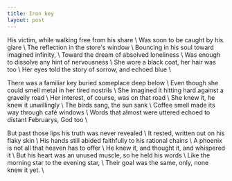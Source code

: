 ```yaml
---
title: Iron key
layout: post
---
```


His victim, while walking free from his share \\
Was soon to be caught by his glare \\
The reflection in the store's window \\
Bouncing in his soul toward imagined infinity, \\
Toward the dream of absolved loneliness \\
Was enough to dissolve any hint of nervousness \\
She wore a black coat, her hair was too \\
Her eyes told the story of sorrow, and echoed blue \\

There was a familiar key buried someplace deep below \\
Even though she could smell metal in her tired nostrils \\
She imagined it hitting hard against a gravelly road \\
Her interest, of course, was on that road \\
She knew it, he knew it unwillingly \\
The birds sang, the sun sank \\
Coffee smell made its way through café windows \\
Words that almost were uttered echoed to distant Februarys, God too \\

But past those lips his truth was never revealed \\
It rested, written out on his flaky skin \\
His hands still abided faithfully to his rational chains \\
A phoenix is not all that heaven has to offer \\
He knew it, and thought it, and whispered it \\
But his heart was an unused muscle, so he held his words \\
Like the morning star to the evening star, \\
Their goal was the same, only, none knew it yet. \\



